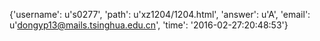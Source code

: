 {'username': u's0277', 'path': u'xz1204/1204.html', 'answer': u'A', 'email': u'dongyp13@mails.tsinghua.edu.cn', 'time': '2016-02-27:20:48:53'}